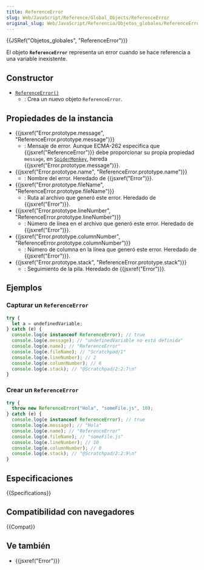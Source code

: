 ```yaml
---
title: ReferenceError
slug: Web/JavaScript/Reference/Global_Objects/ReferenceError
original_slug: Web/JavaScript/Referencia/Objetos_globales/ReferenceError
---
```


{{JSRef("Objetos_globales", "ReferenceError")}}

El objeto **`ReferenceError`** representa un error cuando se hace referencia a una variable inexistente.

## Constructor

- [`ReferenceError()`](/es/docs/Web/JavaScript/Reference/Global_Objects/ReferenceError/ReferenceError)
  - : Crea un nuevo objeto `ReferenceError`.

## Propiedades de la instancia

- {{jsxref("Error.prototype.message", "ReferenceError.prototype.message")}}
  - : Mensaje de error. Aunque ECMA-262 especifica que {{jsxref("ReferenceError")}} debe proporcionar su propia propiedad `message`, en [`SpiderMonkey`](/es/docs/Mozilla/Projects/SpiderMonkey), hereda {{jsxref("Error.prototype.message")}}.
- {{jsxref("Error.prototype.name", "ReferenceError.prototype.name")}}
  - : Nombre del error. Heredado de {{jsxref("Error")}}.
- {{jsxref("Error.prototype.fileName", "ReferenceError.prototype.fileName")}}
  - : Ruta al archivo que generó este error. Heredado de {{jsxref("Error")}}.
- {{jsxref("Error.prototype.lineNumber", "ReferenceError.prototype.lineNumber")}}
  - : Número de línea en el archivo que generó este error. Heredado de {{jsxref("Error")}}.
- {{jsxref("Error.prototype.columnNumber", "ReferenceError.prototype.columnNumber")}}
  - : Número de columna en la línea que generó este error. Heredado de {{jsxref("Error")}}.
- {{jsxref("Error.prototype.stack", "ReferenceError.prototype.stack")}}
  - : Seguimiento de la pila. Heredado de {{jsxref("Error")}}.

## Ejemplos

### Capturar un `ReferenceError`

```js
try {
  let a = undefinedVariable;
} catch (e) {
  console.log(e instanceof ReferenceError); // true
  console.log(e.message); // "undefinedVariable no está definida"
  console.log(e.name); // "ReferenceError"
  console.log(e.fileName); // "Scratchpad/1"
  console.log(e.lineNumber); // 2
  console.log(e.columnNumber); // 6
  console.log(e.stack); // "@Scratchpad/2:2:7\n"
}
```

### Crear un `ReferenceError`

```js
try {
  throw new ReferenceError("Hola", "someFile.js", 10);
} catch (e) {
  console.log(e instanceof ReferenceError); // true
  console.log(e.message); // "Hola"
  console.log(e.name); // "ReferenceError"
  console.log(e.fileName); // "someFile.js"
  console.log(e.lineNumber); // 10
  console.log(e.columnNumber); // 0
  console.log(e.stack); // "@Scratchpad/2:2:9\n"
}
```

## Especificaciones

{{Specifications}}

## Compatibilidad con navegadores

{{Compat}}

## Ve también

- {{jsxref("Error")}}
